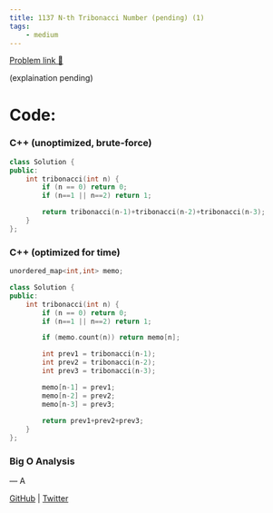```yaml
---
title: 1137 N-th Tribonacci Number (pending) (1)
tags:
    - medium
---
```




[Problem link 🔗](https://leetcode.com/problems/min-cost-climbing-stairs/description/) 

(explaination pending)

# Code:

### C++ (unoptimized, brute-force)

```cpp
class Solution {
public:
    int tribonacci(int n) {
        if (n == 0) return 0;
        if (n==1 || n==2) return 1;

        return tribonacci(n-1)+tribonacci(n-2)+tribonacci(n-3);
    }
};
```

### C++ (optimized for time)

```cpp
unordered_map<int,int> memo;

class Solution {
public:
    int tribonacci(int n) {
        if (n == 0) return 0;
        if (n==1 || n==2) return 1;

        if (memo.count(n)) return memo[n];

        int prev1 = tribonacci(n-1);
        int prev2 = tribonacci(n-2);
        int prev3 = tribonacci(n-3);

        memo[n-1] = prev1;
        memo[n-2] = prev2;
        memo[n-3] = prev3;
        
        return prev1+prev2+prev3;
    }
};
```

### Big O Analysis

— A

[GitHub](https://github.com/AtharvaKamble) | [Twitter](https://twitter.com/AtharvaKamble07)